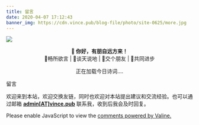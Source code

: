 ```yaml
---
title: 留言
date: 2020-04-07 17:12:43
banner_img: https://cdn.vince.pub/blog-file/photo/site-0625/more.jpg
---
```

<img src="https://cdn.vince.pub/blog-file/photo/site-0625/editor.svg" class="rounded mx-auto d-block mt-5" style="width:auto; height:auto;"><br>
<p style="text-align:center"><strong>🎉 你好，有朋自远方来！</strong><br>📝畅所欲言 | 🔌谈天说地 | 🚩交个朋友 | 🚀共同进步</p>
<div style="text-align:center">
<span id="jinrishici-sentence">正在加载今日诗词....</span>
<script src="https://sdk.jinrishici.com/v2/browser/jinrishici.js" charset="utf-8"></script>
</div>
<p class="note note-success">留言</p>
<p> 欢迎来到本站，欢迎交换友链，同时也欢迎对本站提出建议和交流经验。也可以通过邮箱 <strong><a href="mailto:admin@vince.pub">admin[AT]vince.pub</a></strong> 联系我，收到后我会及时回复。</p>
              <div class="comments" id="comments">
                
                
  <div id="vcomments"></div>
  <script type="text/javascript">
    function loadValine() {
      addScript('https://unpkg.com/valine/dist/Valine.min.js', function () {
        new Valine({
          el: "#vcomments",
          app_id: "DUOV5j8BiO7vBmQQThJ1FdG9-gzGzoHsz",
          app_key: "ozEYAytxrQVKfng2pSzcp2wl",
          placeholder: "说点什么(已经开启邮箱提醒)",
          path: window.location.pathname,
          avatar: "mp",
          meta: ["nick","mail","link"],
          pageSize: "10",
          lang: "zh-CN",
          highlight: true,
          recordIP: true,
          serverURLs: "",
        });
      });
    }
    createObserver(loadValine, 'vcomments');
  </script>
  <noscript>Please enable JavaScript to view the <a href="https://valine.js.org" target="_blank" rel="nofollow noopener noopener">comments
      powered by Valine.</a></noscript>
</div>